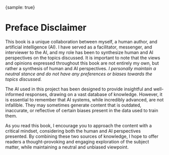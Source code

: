 {sample: true}
# Preface Disclaimer

This book is a unique collaboration between myself, a human author, and artificial intelligence (AI). I have served as a facilitator, messenger, and interviewer to the AI, and my role has been to synthesize human and AI perspectives on the topics discussed. It is important to note that the views and opinions expressed throughout this book are not entirely my own, but rather a synthesis of human and AI perspectives. *I personally maintain a neutral stance and do not have any preferences or biases towards the topics discussed.*

The AI used in this project has been designed to provide
insightful and well-informed responses, drawing on a vast database of knowledge. However, it is essential to remember that AI systems, while incredibly advanced, are not infallible. They may sometimes generate content that is outdated, inaccurate, or reflective of certain biases present in the data used to train them.

As you read this book, I encourage you to approach the content with a critical mindset, considering both the human and AI perspectives presented. By combining these two sources of knowledge, I hope to offer readers a thought-provoking and engaging exploration of the subject matter, while maintaining a neutral and unbiased viewpoint.